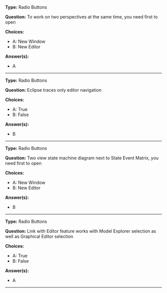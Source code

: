 __Type:__ Radio Buttons

__Question:__ To work on two perspectives at the same time, you need first to open 

__Choices:__
  - A: New Window
  - B: New Editor

__Answer(s):__
  - A
  
----

__Type:__ Radio Buttons 

__Question:__ Eclipse traces only editor navigation 

__Choices:__
  - A: True
  - B: False
  
__Answer(s):__
  - B

----

__Type:__ Radio Buttons

__Question:__ Two view state machine diagram next to State Event Matrix, you need first to open

__Choices:__
  - A: New Window
  - B: New Editor

__Answer(s):__
  - B
  
----

__Type:__ Radio Buttons 

__Question:__ Link with Editor feature works with Model Explorer selection as well as Graphical Editor selection

__Choices:__
  - A: True
  - B: False
  
__Answer(s):__
  - A

----

